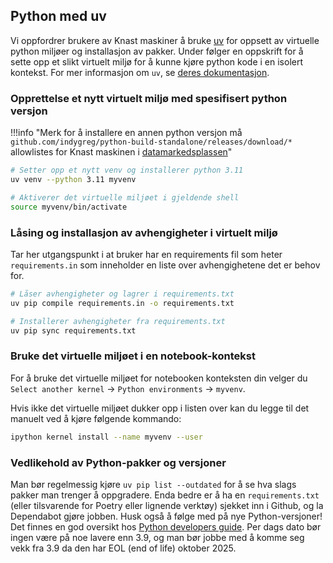 
## Python med uv

Vi oppfordrer brukere av Knast maskiner å bruke [uv](https://github.com/astral-sh/uv) for oppsett av virtuelle python miljøer og installasjon av pakker. 
Under følger en oppskrift for å sette opp et slikt virtuelt miljø for å kunne kjøre python kode i en isolert kontekst.
For mer informasjon om `uv`, se [deres dokumentasjon](https://docs.astral.sh/uv/).

### Opprettelse et nytt virtuelt miljø med spesifisert python versjon 

!!!info "Merk for å installere en annen python versjon må `github.com/indygreg/python-build-standalone/releases/download/*` allowlistes for Knast maskinen i [datamarkedsplassen](https://data.ansatt.nav.no/user/workstation)"

```bash
# Setter opp et nytt venv og installerer python 3.11
uv venv --python 3.11 myvenv

# Aktiverer det virtuelle miljøet i gjeldende shell
source myvenv/bin/activate
```

### Låsing og installasjon av avhengigheter i virtuelt miljø

Tar her utgangspunkt i at bruker har en requirements fil som heter `requirements.in` som inneholder en liste over avhengighetene det er behov for.

```bash
# Låser avhengigheter og lagrer i requirements.txt
uv pip compile requirements.in -o requirements.txt

# Installerer avhengigheter fra requirements.txt
uv pip sync requirements.txt
```

### Bruke det virtuelle miljøet i en notebook-kontekst

For å bruke det virtuelle miljøet for notebooken konteksten din velger du `Select another kernel` -> `Python environments` -> `myvenv`.

Hvis ikke det virtuelle miljøet dukker opp i listen over kan du legge til det manuelt ved å kjøre følgende kommando:

```bash
ipython kernel install --name myvenv --user
```

### Vedlikehold av Python-pakker og versjoner

Man bør regelmessig kjøre `uv pip list --outdated` for å se hva slags pakker man trenger å oppgradere. Enda bedre er å ha en `requirements.txt` (eller tilsvarende for Poetry eller lignende verktøy) sjekket inn i Github, og la Dependabot gjøre jobben. Husk også å følge med på nye Python-versjoner! Det finnes en god oversikt hos [Python developers guide](https://devguide.python.org/). Per dags dato bør ingen være på noe lavere enn 3.9, og man bør jobbe med å komme seg vekk fra 3.9 da den har EOL (end of life) oktober 2025.